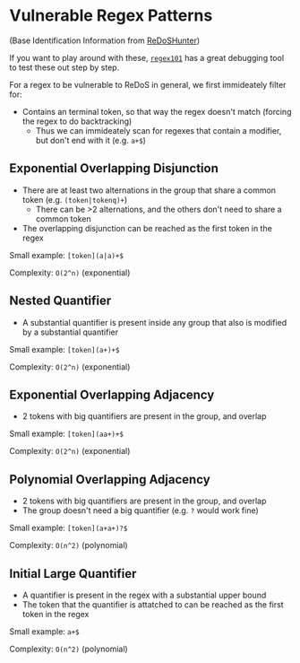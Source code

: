 # Vulnerable Regex Patterns

(Base Identification Information from [ReDoSHunter](https://www.usenix.org/conference/usenixsecurity21/presentation/li-yeting))

If you want to play around with these, [`regex101`](https://regex101.com/) has a great debugging tool to test these out step by step.

For a regex to be vulnerable to ReDoS in general, we first immideately filter for:
- Contains an terminal token, so that way the regex doesn't match (forcing the regex to do backtracking)
    - Thus we can immideately scan for regexes that contain a modifier, but don't end with it (e.g. `a+$`)

## Exponential Overlapping Disjunction

- There are at least two alternations in the group that share a common token (e.g. `(token|tokenq)+`)
    - There can be >2 alternations, and the others don't need to share a common token
- The overlapping disjunction can be reached as the first token in the regex

Small example: `[token](a|a)+$`

Complexity: `O(2^n)` (exponential)

## Nested Quantifier

- A substantial quantifier is present inside any group that also is modified by a substantial quantifier

Small example: `[token](a+)+$`

Complexity: `O(2^n)` (exponential)

## Exponential Overlapping Adjacency

- 2 tokens with big quantifiers are present in the group, and overlap

Small example: `[token](aa+)+$`

Complexity: `O(2^n)` (exponential)

## Polynomial Overlapping Adjacency

- 2 tokens with big quantifiers are present in the group, and overlap
- The group doesn't need a big quantifier (e.g. `?` would work fine)

Small example: `[token](a+a+)?$`

Complexity: `O(n^2)` (polynomial)

## Initial Large Quantifier

- A quantifier is present in the regex with a substantial upper bound
- The token that the quantifier is attatched to can be reached as the first token in the regex

Small example: `a+$`

Complexity: `O(n^2)` (polynomial)
